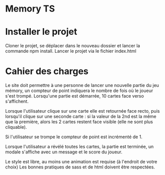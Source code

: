# Memory TS

# Installer le projet

Cloner le projet, se déplacer dans le nouveau dossier et lancer la commande npm install.
Lancer le projet via le fichier index.html

# Cahier des charges

Le site doit permettre à une personne de lancer une nouvelle partie du jeu mémory, un compteur de point indiquera le nombre de fois où le joueur s'est trompé.
Lorsqu'une partie est démarrée, 10 cartes face verso s'affichent.

Lorsque l'utilisateur clique sur une carte elle est retournée face recto, puis lorsqu'il clique sur une seconde carte : si la valeur de la 2nd est la même que la première, alors les 2 cartes restent face visible (elle ne sont plus cliquable).

Si l'utilisateur se trompe le compteur de point est incrémenté de 1.

Lorsque l'utilisateur a révélé toutes les cartes, la partie est terminée, un modale s'affiche avec un message et le score du joueur.

Le style est libre, au moins une animation est requise (à l'endroit de votre choix)
Les bonnes pratiques de sass et de html doivent être respectées.
